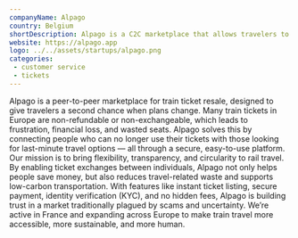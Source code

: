 ```yaml
---
companyName: Alpago
country: Belgium
shortDescription: Alpago is a C2C marketplace that allows travelers to securely resell non-refundable train tickets. By enabling peer-to-peer ticket exchanges, Alpago reduces travel waste, empowers passengers, and promotes low-carbon mobility across Europe.
website: https://alpago.app
logo: ../../assets/startups/alpago.png
categories: 
 - customer service
 - tickets
---
```


Alpago is a peer-to-peer marketplace for train ticket resale, designed to give travelers a second chance when plans change.
Many train tickets in Europe are non-refundable or non-exchangeable, which leads to frustration, financial loss, and wasted seats. Alpago solves this by connecting people who can no longer use their tickets with those looking for last-minute travel options — all through a secure, easy-to-use platform.
Our mission is to bring flexibility, transparency, and circularity to rail travel. By enabling ticket exchanges between individuals, Alpago not only helps people save money, but also reduces travel-related waste and supports low-carbon transportation.
With features like instant ticket listing, secure payment, identity verification (KYC), and no hidden fees, Alpago is building trust in a market traditionally plagued by scams and uncertainty.
We’re active in France and expanding across Europe to make train travel more accessible, more sustainable, and more human.